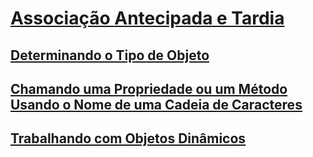 # [Associação Antecipada e Tardia](index.md)
## [Determinando o Tipo de Objeto](determining-object-type.md)
## [Chamando uma Propriedade ou um Método Usando o Nome de uma Cadeia de Caracteres](calling-a-property-or-method-using-a-string-name.md)
## [Trabalhando com Objetos Dinâmicos](working-with-dynamic-objects.md)